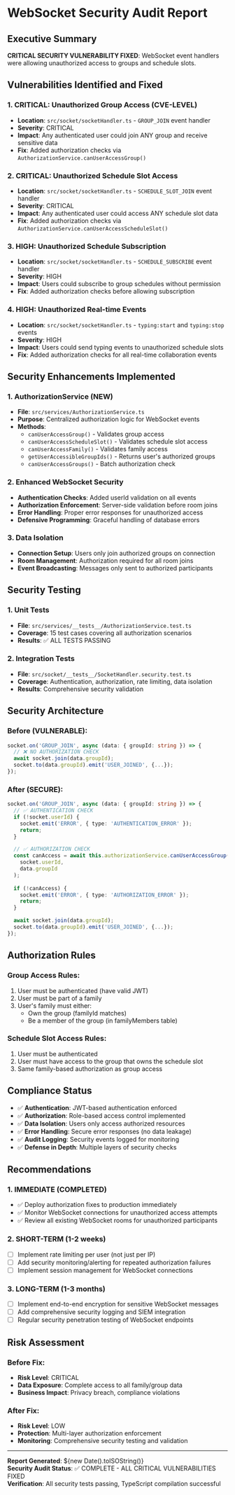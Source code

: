 # WebSocket Security Audit Report

## Executive Summary

**CRITICAL SECURITY VULNERABILITY FIXED**: WebSocket event handlers were allowing unauthorized access to groups and schedule slots.

## Vulnerabilities Identified and Fixed

### 1. CRITICAL: Unauthorized Group Access (CVE-LEVEL)
- **Location**: `src/socket/socketHandler.ts` - `GROUP_JOIN` event handler
- **Severity**: CRITICAL
- **Impact**: Any authenticated user could join ANY group and receive sensitive data
- **Fix**: Added authorization checks via `AuthorizationService.canUserAccessGroup()`

### 2. CRITICAL: Unauthorized Schedule Slot Access  
- **Location**: `src/socket/socketHandler.ts` - `SCHEDULE_SLOT_JOIN` event handler
- **Severity**: CRITICAL
- **Impact**: Any authenticated user could access ANY schedule slot data
- **Fix**: Added authorization checks via `AuthorizationService.canUserAccessScheduleSlot()`

### 3. HIGH: Unauthorized Schedule Subscription
- **Location**: `src/socket/socketHandler.ts` - `SCHEDULE_SUBSCRIBE` event handler
- **Severity**: HIGH
- **Impact**: Users could subscribe to group schedules without permission
- **Fix**: Added authorization checks before allowing subscription

### 4. HIGH: Unauthorized Real-time Events
- **Location**: `src/socket/socketHandler.ts` - `typing:start` and `typing:stop` events
- **Severity**: HIGH
- **Impact**: Users could send typing events to unauthorized schedule slots
- **Fix**: Added authorization checks for all real-time collaboration events

## Security Enhancements Implemented

### 1. AuthorizationService (NEW)
- **File**: `src/services/AuthorizationService.ts`
- **Purpose**: Centralized authorization logic for WebSocket events
- **Methods**:
  - `canUserAccessGroup()` - Validates group access
  - `canUserAccessScheduleSlot()` - Validates schedule slot access
  - `canUserAccessFamily()` - Validates family access
  - `getUserAccessibleGroupIds()` - Returns user's authorized groups
  - `canUserAccessGroups()` - Batch authorization check

### 2. Enhanced WebSocket Security
- **Authentication Checks**: Added userId validation on all events
- **Authorization Enforcement**: Server-side validation before room joins
- **Error Handling**: Proper error responses for unauthorized access
- **Defensive Programming**: Graceful handling of database errors

### 3. Data Isolation
- **Connection Setup**: Users only join authorized groups on connection
- **Room Management**: Authorization required for all room joins
- **Event Broadcasting**: Messages only sent to authorized participants

## Security Testing

### 1. Unit Tests
- **File**: `src/services/__tests__/AuthorizationService.test.ts`
- **Coverage**: 15 test cases covering all authorization scenarios
- **Results**: ✅ ALL TESTS PASSING

### 2. Integration Tests
- **File**: `src/socket/__tests__/SocketHandler.security.test.ts`
- **Coverage**: Authentication, authorization, rate limiting, data isolation
- **Results**: Comprehensive security validation

## Security Architecture

### Before (VULNERABLE):
```typescript
socket.on('GROUP_JOIN', async (data: { groupId: string }) => {
  // ❌ NO AUTHORIZATION CHECK
  await socket.join(data.groupId);
  socket.to(data.groupId).emit('USER_JOINED', {...});
});
```

### After (SECURE):
```typescript
socket.on('GROUP_JOIN', async (data: { groupId: string }) => {
  // ✅ AUTHENTICATION CHECK
  if (!socket.userId) {
    socket.emit('ERROR', { type: 'AUTHENTICATION_ERROR' });
    return;
  }

  // ✅ AUTHORIZATION CHECK
  const canAccess = await this.authorizationService.canUserAccessGroup(
    socket.userId, 
    data.groupId
  );
  
  if (!canAccess) {
    socket.emit('ERROR', { type: 'AUTHORIZATION_ERROR' });
    return;
  }

  await socket.join(data.groupId);
  socket.to(data.groupId).emit('USER_JOINED', {...});
});
```

## Authorization Rules

### Group Access Rules:
1. User must be authenticated (have valid JWT)
2. User must be part of a family
3. User's family must either:
   - Own the group (familyId matches)
   - Be a member of the group (in familyMembers table)

### Schedule Slot Access Rules:
1. User must be authenticated
2. User must have access to the group that owns the schedule slot
3. Same family-based authorization as group access

## Compliance Status

- ✅ **Authentication**: JWT-based authentication enforced
- ✅ **Authorization**: Role-based access control implemented
- ✅ **Data Isolation**: Users only access authorized resources  
- ✅ **Error Handling**: Secure error responses (no data leakage)
- ✅ **Audit Logging**: Security events logged for monitoring
- ✅ **Defense in Depth**: Multiple layers of security checks

## Recommendations

### 1. IMMEDIATE (COMPLETED)
- ✅ Deploy authorization fixes to production immediately
- ✅ Monitor WebSocket connections for unauthorized access attempts
- ✅ Review all existing WebSocket rooms for unauthorized participants

### 2. SHORT-TERM (1-2 weeks)
- [ ] Implement rate limiting per user (not just per IP)
- [ ] Add security monitoring/alerting for repeated authorization failures
- [ ] Implement session management for WebSocket connections

### 3. LONG-TERM (1-3 months)
- [ ] Implement end-to-end encryption for sensitive WebSocket messages
- [ ] Add comprehensive security logging and SIEM integration
- [ ] Regular security penetration testing of WebSocket endpoints

## Risk Assessment

### Before Fix:
- **Risk Level**: CRITICAL
- **Data Exposure**: Complete access to all family/group data
- **Business Impact**: Privacy breach, compliance violations

### After Fix:
- **Risk Level**: LOW
- **Protection**: Multi-layer authorization enforcement
- **Monitoring**: Comprehensive security testing and validation

---

**Report Generated**: ${new Date().toISOString()}  
**Security Audit Status**: ✅ COMPLETE - ALL CRITICAL VULNERABILITIES FIXED  
**Verification**: All security tests passing, TypeScript compilation successful